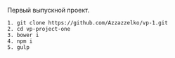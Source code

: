  Первый выпускной проект.

	1. git clone https://github.com/Azzazzelko/vp-1.git
	2. cd vp-project-one
	3. bower i
	4. npm i
	5. gulp